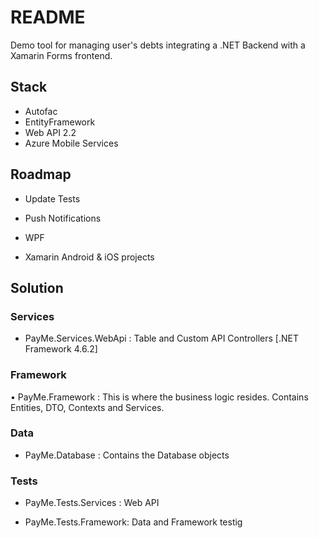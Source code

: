 # README

Demo tool for managing user's debts integrating a .NET Backend with a Xamarin Forms frontend.


## Stack

- Autofac
- EntityFramework
- Web API 2.2
- Azure Mobile Services

## Roadmap

- Update Tests

- Push Notifications

- WPF

- Xamarin Android & iOS projects

## Solution

### Services

- PayMe.Services.WebApi : Table and Custom API Controllers [.NET Framework 4.6.2]


### Framework

• PayMe.Framework : This is where the business logic resides. Contains Entities, DTO, Contexts and Services. 


### Data

- PayMe.Database : Contains the Database objects


### Tests

- PayMe.Tests.Services : Web API

- PayMe.Tests.Framework: Data and Framework testig

